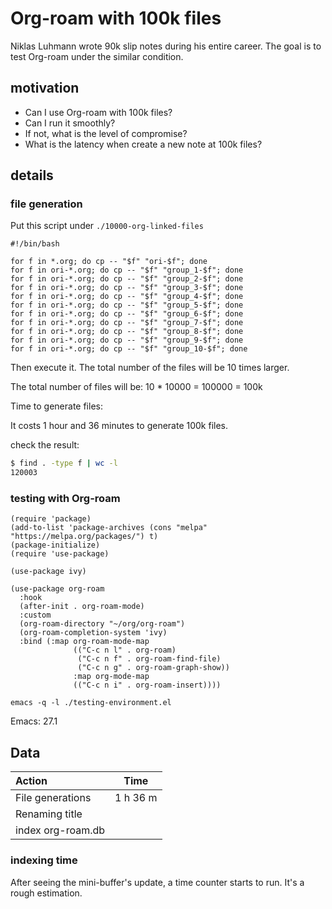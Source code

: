 # Org-roam with 100k files


Niklas Luhmann wrote 90k slip notes during his entire career. The goal is to test Org-roam under the similar condition.

## motivation

- Can I use Org-roam with 100k files?
- Can I run it smoothly? 
- If not, what is the level of compromise?
- What is the latency when create a new note at 100k files?

## details
### file generation
Put this script under `./10000-org-linked-files`

```
#!/bin/bash

for f in *.org; do cp -- "$f" "ori-$f"; done
for f in ori-*.org; do cp -- "$f" "group_1-$f"; done
for f in ori-*.org; do cp -- "$f" "group_2-$f"; done
for f in ori-*.org; do cp -- "$f" "group_3-$f"; done
for f in ori-*.org; do cp -- "$f" "group_4-$f"; done
for f in ori-*.org; do cp -- "$f" "group_5-$f"; done
for f in ori-*.org; do cp -- "$f" "group_6-$f"; done
for f in ori-*.org; do cp -- "$f" "group_7-$f"; done
for f in ori-*.org; do cp -- "$f" "group_8-$f"; done
for f in ori-*.org; do cp -- "$f" "group_9-$f"; done
for f in ori-*.org; do cp -- "$f" "group_10-$f"; done

```

Then execute it. The total number of the files will be 10 times larger.

The total number of files will be: 10 * 10000 = 100000 = 100k

Time to generate files:

It costs 1 hour and 36 minutes to generate 100k files.

check the result:

```sh
$ find . -type f | wc -l
120003
```

### testing with Org-roam

``` elisp
(require 'package)
(add-to-list 'package-archives (cons "melpa" "https://melpa.org/packages/") t)
(package-initialize)
(require 'use-package)

(use-package ivy)

(use-package org-roam
  :hook
  (after-init . org-roam-mode)
  :custom
  (org-roam-directory "~/org/org-roam")
  (org-roam-completion-system 'ivy)
  :bind (:map org-roam-mode-map
              (("C-c n l" . org-roam)
               ("C-c n f" . org-roam-find-file)
               ("C-c n g" . org-roam-graph-show))
              :map org-mode-map
              (("C-c n i" . org-roam-insert))))
```

``` elisp
emacs -q -l ./testing-environment.el
```
Emacs: 27.1

## Data
| Action      | Time    | 
| :------------- | :----------: |
|  File generations |  1 h 36 m  | 
| Renaming title   |  |
| index org-roam.db | |

### indexing time
After seeing the mini-buffer's update, a time counter starts to run. It's a rough estimation. 
